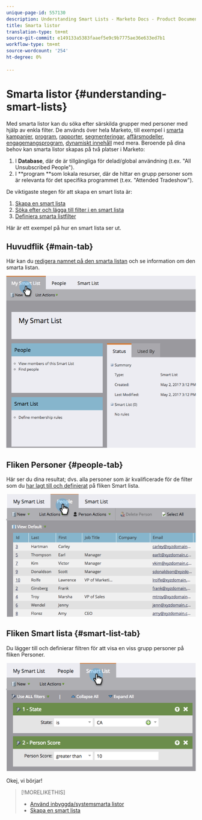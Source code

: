 ```yaml
---
unique-page-id: 557130
description: Understanding Smart Lists - Marketo Docs - Product Documentation
title: Smarta listor
translation-type: tm+mt
source-git-commit: e149133a5383faaef5e9c9b7775ae36e633ed7b1
workflow-type: tm+mt
source-wordcount: '254'
ht-degree: 0%

---
```



# Smarta listor {#understanding-smart-lists}

Med smarta listor kan du söka efter särskilda grupper med personer med hjälp av enkla filter. De används över hela Marketo, till exempel i [smarta kampanjer](http://docs.marketo.com/display/docs/smart+campaigns), [program](http://docs.marketo.com/display/docs/programs), [rapporter](http://docs.marketo.com/display/docs/basic+reporting), [segmenteringar](http://docs.marketo.com/display/docs/segmentation+and+snippets), [affärsmodeller](http://docs.marketo.com/display/docs/revenue+cycle+models), [engagemangsprogram](http://docs.marketo.com/display/docs/drip+nurturing), [dynamiskt innehåll](http://docs.marketo.com/display/docs/segmentation+and+snippets) med mera. Beroende på dina behov kan smarta listor skapas på två platser i Marketo:

1. I **Database**, där de är tillgängliga för delad/global användning (t.ex. &quot;All Unsubscribed People&quot;).
1. I **program **som lokala resurser, där de hittar en grupp personer som är relevanta för det specifika programmet (t.ex. &quot;Attended Tradeshow&quot;).

De viktigaste stegen för att skapa en smart lista är:

1. [Skapa en smart lista](creating-a-smart-list/create-a-smart-list.md)
1. [Söka efter och lägga till filter i en smart lista](creating-a-smart-list/find-and-add-filters-to-a-smart-list.md)
1. [Definiera smarta listfilter](creating-a-smart-list/define-smart-list-filters.md)

Här är ett exempel på hur en smart lista ser ut.

## Huvudflik {#main-tab}

Här kan du [redigera namnet på den smarta listan](../../../product-docs/core-marketo-concepts/miscellaneous/rename-a-marketo-asset.md) och se information om den smarta listan.

![](assets/smartlist.png)

## Fliken Personer {#people-tab}

Här ser du dina resultat; dvs. alla personer som är kvalificerade för de filter som du [har lagt till och definierat](creating-a-smart-list/find-and-add-filters-to-a-smart-list.md) på fliken Smart lista.

![](assets/smartlist-people.png)

## Fliken Smart lista {#smart-list-tab}

Du lägger till och definierar filtren för att visa en viss grupp personer på fliken Personer.

![](assets/smartlist-filters.png)

Okej, vi börjar!

>[!MORELIKETHIS]
>
>* [Använd inbyggda/systemsmarta listor](using-smart-lists/use-built-in-system-smart-lists.md)
>* [Skapa en smart lista](creating-a-smart-list/create-a-smart-list.md)

>



